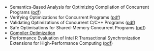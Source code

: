 - Semantics-Based Analysis for Optimizing Compilation of Concurrent Programs ([pdf](https://pdfs.semanticscholar.org/cb91/17a398e142dea57a97a92d075d830db5066c.pdf?_ga=2.123703691.1298892834.1567308069-184937594.1566390167))
- Verifying Optimizations for Concurrent Programs ([pdf](https://core.ac.uk/download/pdf/62918927.pdf))
- Validating Optimizations of Concurrent C/C++ Programs ([pdf](https://plv.mpi-sws.org/validc/paper.pdf))
- Safe Optimisations for Shared-Memory Concurrent Programs ([pdf](https://www.cl.cam.ac.uk/~pes20/weakmemory/transsafety.pdf))
- [Compiler Optimization](http://compileroptimizations.com/index.html)
- Performance Evaluation of Intel R Transactional Synchronization Extensions for High-Performance Computing ([pdf](./Compiler/SC13-TSX.pdf))

